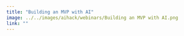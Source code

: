 ```yaml
---
title: "Building an MVP with AI"
image: ../../images/aihack/webinars/Building an MVP with AI.png
link: ""
---
```


